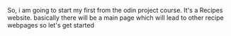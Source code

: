 So, i am going to start my first from the odin project course. 
It's a Recipes website. basically there will be a main page which will lead to other recipe webpages
so let's get started